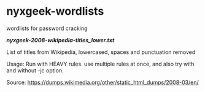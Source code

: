 # nyxgeek-wordlists
wordlists for password cracking

***nyxgeek-2008-wikipedia-titles_lower.txt***

List of titles from Wikipedia, lowercased, spaces and punctuation removed

Usage: Run with HEAVY rules. use multiple rules at once, and also try with and without -jc option.

Source: https://dumps.wikimedia.org/other/static_html_dumps/2008-03/en/
